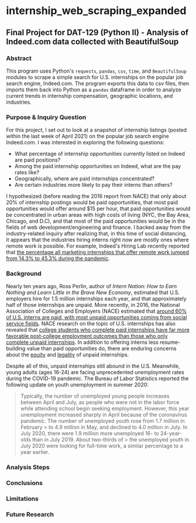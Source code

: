 # internship_web_scraping_expanded
## Final Project for DAT-129 (Python II) - Analysis of Indeed.com data collected with BeautifulSoup

### Abstract

This program uses Python's `requests`, `pandas`, `csv`, `time`, and `BeautifulSoup` modules to scrape a simple search for U.S. internships on the popular job search engine, Indeed.com. The program exports this data to csv files, then imports them back into Python as a `pandas` dataframe in order to analyze current trends in internship compensation, geographic locations, and industries. 

### Purpose & Inquiry Question

For this project, I set out to look at a snapshot of internship listings (posted within the last week of April 2021) on the popular job search engine Indeed.com. I was interested in exploring the following questions:

* What percentage of internship opportunities currently listed on Indeed are paid positions?
* Among the paid internship opportunities on Indeed, what are the pay rates like?
* Geographically, where are paid internships concentrated?
* Are certain industries more likely to pay their interns than others?

I hypothesized (before reading the 2016 report from NACE) that only about 20% of internship postings would be paid opportunities, that most paid opportunities would offer around $15 per hour, that paid opportunities would be concentrated in urban areas with high costs of living (NYC, the Bay Area, Chicago, and D.C), and that most of the paid opportunities would be in the fields of web development/engineering and finance. I backed away from the industry-related inquiry after realizing that, in this time of social distancing, it appears that the industries hiring interns right now are mostly ones where remote work is possible. For example, Indeed's Hiring Lab recently reported that [the percentage all marketing internships that offer remote work jumped from 14.3\% to 45.3\% during the pandemic](https://www.hiringlab.org/2021/04/27/remote-internships-jump-during-pandemic/).

### Background

Nearly ten years ago, Ross Perlin, author of *Intern Nation: How to Earn Nothing and Learn Little in the Brave New Economy*, estimated that U.S. employers hire for 1.5 million internships each year, and that approximately half of those internships are unpaid. More recently, in 2016, the National Association of Colleges and Employers (NACE) estimated that [around 60% of U.S. interns are paid, with most unpaid opportunities coming from social service fields](https://sites.sju.edu/careers/files/the-impact-of-unpaid-internships-on-career-development.pdf). NACE research on the topic of U.S. internships has also revealed that [college students who complete paid internships have far more favorable post-college employment outcomes than those who only complete unpaid internships](https://www.theatlantic.com/business/archive/2013/06/do-unpaid-internships-lead-to-jobs-not-for-college-students/276959/). In addition to offering interns less resume-building value than paid opportunities do, there are enduring concerns about the [equity](https://www.usnews.com/opinion/knowledge-bank/articles/2016-04-04/education-or-exploitation-should-all-internships-be-paid) and [legality](https://www.shrm.org/resourcesandtools/legal-and-compliance/employment-law/pages/is-your-unpaid-internship-program-legal.aspx) of unpaid internships. 

Despite all of this, unpaid internships still abound in the U.S. Meanwhile, young adults (ages 16-24) are facing unprecedented unemployment rates during the COVID-19 pandemic. The Bureau of Labor Statistics reported the following update on youth unemployment in summer 2020:

> Typically, the number of unemployed young people increases between April and July, as people who were not in the labor force while attending school begin seeking 
> employment. However, this year unemployment increased sharply in April because of the coronavirus pandemic. The number of unemployed youth rose from 1.7 million in February > to 4.9 million in May, and declined to 4.0 million in July. In July 2020, there were 1.9 million more unemployed 16- to 24-year-olds than in July 2019. About two-thirds of > the unemployed youth in July 2020 were looking for full-time work, a similar percentage to a year earlier.

### Analysis Steps

### Conclusions

### Limitations

### Future Research
